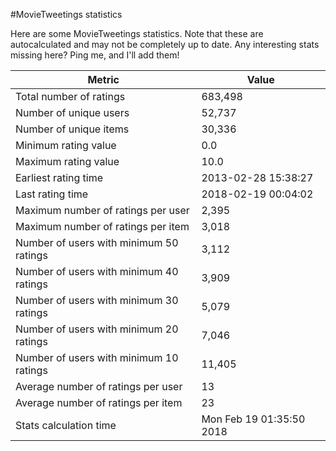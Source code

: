 #MovieTweetings statistics

Here are some MovieTweetings statistics. Note that these are autocalculated and may not be completely up to date. Any interesting stats missing here? Ping me, and I'll add them!

Metric | Value
--- | ---
Total number of ratings                 | 683,498
Number of unique users                  | 52,737
Number of unique items                  | 30,336
Minimum rating value                    | 0.0
Maximum rating value                    | 10.0
Earliest rating time                    | 2013-02-28 15:38:27
Last rating time                        | 2018-02-19 00:04:02
Maximum number of ratings per user      | 2,395
Maximum number of ratings per item      | 3,018
Number of users with minimum 50 ratings | 3,112
Number of users with minimum 40 ratings | 3,909
Number of users with minimum 30 ratings | 5,079
Number of users with minimum 20 ratings | 7,046
Number of users with minimum 10 ratings | 11,405
Average number of ratings per user      | 13
Average number of ratings per item      | 23
Stats calculation time                  | Mon Feb 19 01:35:50 2018

